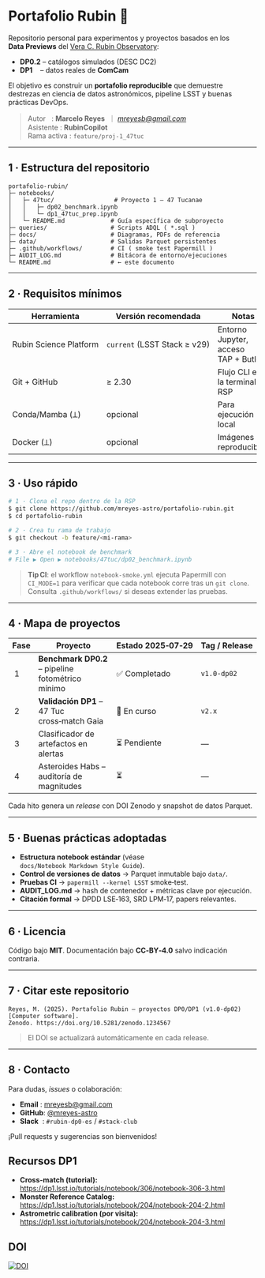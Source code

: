 # Portafolio Rubin 🔭

&#x20;

Repositorio personal para experimentos y proyectos basados en los **Data Previews** del [Vera C. Rubin Observatory](https://www.lsst.org/):

- **DP0.2** – catálogos simulados (DESC DC2)
- **DP1**    – datos reales de **ComCam**

El objetivo es construir un **portafolio reproducible** que demuestre destrezas en ciencia de datos astronómicos, pipeline LSST y buenas prácticas DevOps.

> Autor   : **Marcelo Reyes**  ｜ [*mreyesb@gmail.com*](mailto\:mreyesb@gmail.com)\
> Asistente : **RubinCopilot**\
> Rama activa : `feature/proj-1_47tuc`

---

## 1 · Estructura del repositorio

```text
portafolio-rubin/
├─ notebooks/
│   ├─ 47tuc/                 # Proyecto 1 – 47 Tucanae
│   │   ├─ dp02_benchmark.ipynb
│   │   └─ dp1_47tuc_prep.ipynb
│   └─ README.md             # Guía específica de subproyecto
├─ queries/                  # Scripts ADQL ( *.sql )
├─ docs/                     # Diagramas, PDFs de referencia
├─ data/                     # Salidas Parquet persistentes
├─ .github/workflows/        # CI ( smoke test Papermill )
├─ AUDIT_LOG.md              # Bitácora de entorno/ejecuciones
└─ README.md                 # ← este documento
```

---

## 2 · Requisitos mínimos

| Herramienta            | Versión recomendada          | Notas                                |
| ---------------------- | ---------------------------- | ------------------------------------ |
| Rubin Science Platform | `current` (LSST Stack ≥ v29) | Entorno Jupyter, acceso TAP + Butler |
| Git + GitHub           | ≥ 2.30                       | Flujo CLI en la terminal RSP         |
| Conda/Mamba (⟂)        | opcional                     | Para ejecución local                 |
| Docker (⟂)             | opcional                     | Imágenes reproducibles               |

---

## 3 · Uso rápido

```bash
# 1 · Clona el repo dentro de la RSP
$ git clone https://github.com/mreyes-astro/portafolio-rubin.git
$ cd portafolio-rubin

# 2 · Crea tu rama de trabajo
$ git checkout -b feature/<mi-rama>

# 3 · Abre el notebook de benchmark
# File ▶ Open ▶ notebooks/47tuc/dp02_benchmark.ipynb
```

> **Tip CI**: el workflow `notebook-smoke.yml` ejecuta Papermill con `CI_MODE=1` para verificar que cada notebook corre tras un `git clone`.\
> Consulta `.github/workflows/` si deseas extender las pruebas.

---

## 4 · Mapa de proyectos

| Fase  | Proyecto                                          | Estado 2025‑07‑29 | Tag / Release |
| ----- | ------------------------------------------------- | ----------------- | ------------- |
|  1    | **Benchmark DP0.2** – pipeline fotométrico mínimo | ✅ Completado      | `v1.0-dp02`   |
|  2    | **Validación DP1** – 47 Tuc cross‑match Gaia      | 🚧 En curso       | `v2.x`        |
|  3    | Clasificador de artefactos en alertas             | ⏳ Pendiente       | —             |
|  4    | Asteroides Habs – auditoría de magnitudes         | ⏳                 | —             |

Cada hito genera un *release* con DOI Zenodo y snapshot de datos Parquet.

---

## 5 · Buenas prácticas adoptadas

- **Estructura notebook estándar** (véase `docs/Notebook Markdown Style Guide`).
- **Control de versiones de datos** → Parquet inmutable bajo `data/`.
- **Pruebas CI** → `papermill --kernel LSST` smoke‑test.
- **AUDIT\_LOG.md** → hash de contenedor + métricas clave por ejecución.
- **Citación formal** → DPDD LSE‑163, SRD LPM‑17, papers relevantes.

---

## 6 · Licencia

Código bajo **MIT**.  Documentación bajo **CC‑BY‑4.0** salvo indicación contraria.

---

## 7 · Citar este repositorio

```
Reyes, M. (2025). Portafolio Rubin — proyectos DP0/DP1 (v1.0-dp02) [Computer software].
Zenodo. https://doi.org/10.5281/zenodo.1234567
```

> El DOI se actualizará automáticamente en cada release.

---

## 8 · Contacto

Para dudas, *issues* o colaboración:

- **Email** : [mreyesb@gmail.com](mailto\:mreyesb@gmail.com)
- **GitHub**: [@mreyes-astro](https://github.com/mreyes-astro)
- **Slack**  : `#rubin-dp0-es` / `#stack-club`

¡Pull requests y sugerencias son bienvenidos!


## Recursos DP1
- **Cross-match (tutorial):** https://dp1.lsst.io/tutorials/notebook/306/notebook-306-3.html  
- **Monster Reference Catalog:** https://dp1.lsst.io/tutorials/notebook/204/notebook-204-2.html  
- **Astrometric calibration (por visita):** https://dp1.lsst.io/tutorials/notebook/204/notebook-204-3.html

## DOI
[![DOI](https://zenodo.org/badge/DOI/10.5281/zenodo.17017865.svg)](https://doi.org/10.5281/zenodo.17017865)
